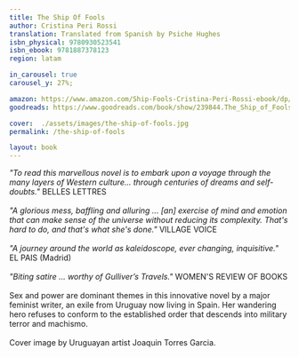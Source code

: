 ```yaml
---
title: The Ship Of Fools
author: Cristina Peri Rossi
translation: Translated from Spanish by Psiche Hughes
isbn_physical: 9780930523541
isbn_ebook: 9781887378123
region: latam

in_carousel: true
carousel_y: 27%;

amazon: https://www.amazon.com/Ship-Fools-Cristina-Peri-Rossi-ebook/dp/B075FFXDV3/ref=sr_1_4?s=digital-text&ie=UTF8&qid=1505144939&sr=1-4
goodreads: https://www.goodreads.com/book/show/239844.The_Ship_of_Fools

cover:  ./assets/images/the-ship-of-fools.jpg
permalink: /the-ship-of-fools

layout: book
---
```

*"To read this marvellous novel is to embark upon a voyage through the many layers of Western culture… through centuries of dreams and self-doubts."* BELLES LETTRES
<br><br>
*"A glorious mess, baffling and alluring ... [an] exercise of mind and emotion that can make sense of the universe without reducing its complexity. That's hard to do, and that's what she's done."* VILLAGE VOICE
<br><br>
*"A journey around the world as kaleidoscope, ever changing, inquisitive."* EL PAIS (Madrid)
<br><br>
*"Biting satire ... worthy of Gulliver’s Travels."* WOMEN'S REVIEW OF BOOKS 
<br><br>
Sex and power are dominant themes in this innovative novel by a major feminist writer, an exile from Uruguay now living in Spain. Her wandering hero refuses to conform to the established order that descends into military terror and machismo. 
<br><br>
Cover image by Uruguayan artist Joaquin Torres Garcia.
